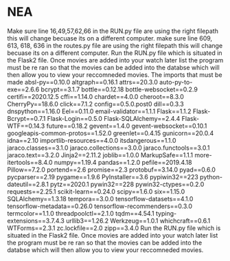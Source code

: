 # NEA

Make sure line 16,49,57,62,66 in the RUN.py file are using the right filepath this will change becuase its on a different computer.
make sure line 609, 613, 618, 636 in the routes.py file are using the right filepath this will change becuase its on a different computer.
Run the RUN.py file which is situated in the Flask2 file.
Once movies are added into your watch later list the program must be re ran so that the movies can be added into the databse which will then allow you to view your reccomneded movies.
The imports that must be made
absl-py==0.10.0
altgraph==0.16.1
attrs==20.3.0
auto-py-to-exe==2.6.6
bcrypt==3.1.7
bottle==0.12.18
bottle-websocket==0.2.9
certifi==2020.12.5
cffi==1.14.0
chardet==4.0.0
cheroot==8.3.0
CherryPy==18.6.0
click==7.1.2
config==0.5.0.post0
dill==0.3.3
dnspython==1.16.0
Eel==0.11.0
email-validator==1.1.1
Flask==1.1.2
Flask-Bcrypt==0.7.1
Flask-Login==0.5.0
Flask-SQLAlchemy==2.4.4
Flask-WTF==0.14.3
future==0.18.2
gevent==1.4.0
gevent-websocket==0.10.1
googleapis-common-protos==1.52.0
greenlet==0.4.15
gunicorn==20.0.4
idna==2.10
importlib-resources==4.0.0
itsdangerous==1.1.0
jaraco.classes==3.1.0
jaraco.collections==3.0.0
jaraco.functools==3.0.1
jaraco.text==3.2.0
Jinja2==2.11.2
joblib==1.0.0
MarkupSafe==1.1.1
more-itertools==8.4.0
numpy==1.19.4
pandas==1.2.0
pefile==2019.4.18
Pillow==7.2.0
portend==2.6
promise==2.3
protobuf==3.14.0
pyad==0.6.0
pycparser==2.19
pygame==1.9.6
PyInstaller==3.6
pypiwin32==223
python-dateutil==2.8.1
pytz==2020.1
pywin32==228
pywin32-ctypes==0.2.0
requests==2.25.1
scikit-learn==0.24.0
scipy==1.6.0
six==1.15.0
SQLAlchemy==1.3.18
tempora==3.0.0
tensorflow-datasets==4.1.0
tensorflow-metadata==0.26.0
tensorflow-recommenders==0.3.0
termcolor==1.1.0
threadpoolctl==2.1.0
tqdm==4.54.1
typing-extensions==3.7.4.3
urllib3==1.26.2
Werkzeug==1.0.1
whichcraft==0.6.1
WTForms==2.3.1
zc.lockfile==2.0
zipp==3.4.0
Run the RUN.py file which is situated in the Flask2 file.
Once movies are added into your watch later list the program must be re ran so that the movies can be added into the databse which will then allow you to view your reccomneded movies.
